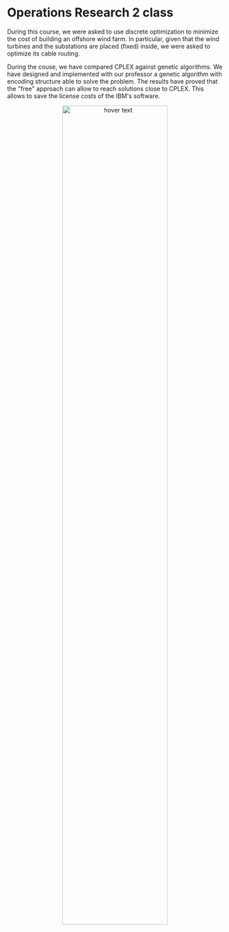# Operations Research 2 class

During this course, we were asked to use discrete optimization to minimize the cost of building an offshore wind farm. In particular, given that the wind turbines and the substations are placed (fixed) inside, we were asked to optimize its cable routing.

During the couse, we have compared CPLEX against genetic algorithms. We have designed and implemented with our professor a genetic algorithm with encoding structure able to solve the problem. The results have proved that the "free" approach can allow to reach solutions close to CPLEX. This allows to save the license costs of the IBM's software.

<p align="center">
  <img src="genetic.svg" style="width:70%;" title="hover text">
</p>

